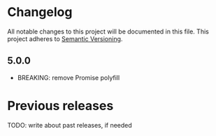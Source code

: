 # Changelog

All notable changes to this project will be documented in this file.
This project adheres to [Semantic Versioning](http://semver.org/).

## 5.0.0

* BREAKING: remove Promise polyfill

# Previous releases

TODO: write about past releases, if needed
